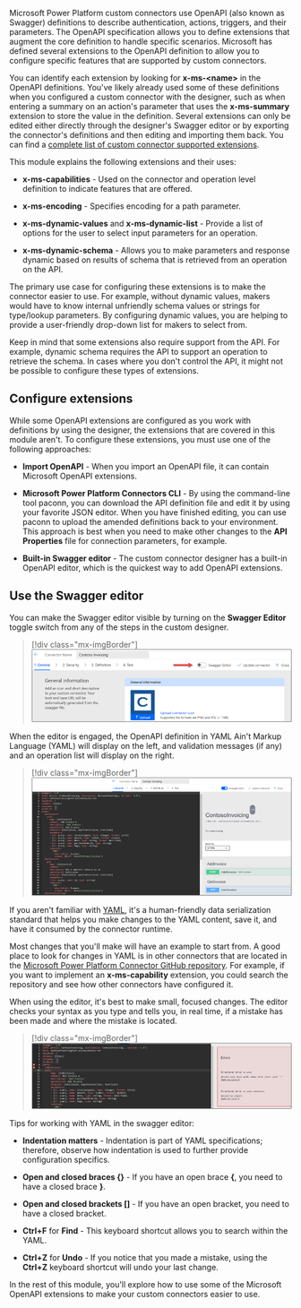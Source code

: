 Microsoft Power Platform custom connectors use OpenAPI (also known as Swagger) definitions to describe authentication, actions, triggers, and their parameters. The OpenAPI specification allows you to define extensions that augment the core definition to handle specific scenarios. Microsoft has defined several extensions to the OpenAPI definition to allow you to configure specific features that are supported by custom connectors.

You can identify each extension by looking for **x-ms-\<name\>** in the OpenAPI definitions. You've likely already used some of these definitions when you configured a custom connector with the designer, such as when entering a summary on an action's parameter that uses the **x-ms-summary** extension to store the value in the definition. Several extensions can only be edited either directly through the designer's Swagger editor or by exporting the connector's definitions and then editing and importing them back. You can find a [complete list of custom connector supported extensions](https://docs.microsoft.com/connectors/custom-connectors/openapi-extensions/?azure-portal=true). 

This module explains the following extensions and their uses:

-   **x-ms-capabilities** - Used on the connector and operation level definition to indicate features that are offered.

-   **x-ms-encoding** - Specifies encoding for a path parameter.

-   **x-ms-dynamic-values** and **x-ms-dynamic-list** - Provide a list of options for the user to select input parameters for an operation.

-   **x-ms-dynamic-schema** - Allows you to make parameters and response dynamic based on results of schema that is retrieved from an operation on the API.

The primary use case for configuring these extensions is to make the connector easier to use. For example, without dynamic values, makers would have to know internal unfriendly schema values or strings for type/lookup parameters. By configuring dynamic values, you are helping to provide a user-friendly drop-down list for makers to select from.

Keep in mind that some extensions also require support from the API. For example, dynamic schema requires the API to support an operation to retrieve the schema. In cases where you don't control the API, it might not be possible to configure these types of extensions.

## Configure extensions

While some OpenAPI extensions are configured as you work with definitions by using the designer, the extensions that are covered in this module aren't. To configure these extensions, you must use one of the following approaches:

-   **Import OpenAPI** - When you import an OpenAPI file, it can contain Microsoft OpenAPI extensions.

-   **Microsoft Power Platform Connectors CLI** - By using the command-line tool paconn, you can download the API definition file and edit it by using your favorite JSON editor. When you have finished editing, you can use paconn to upload the amended definitions back to your environment. This approach is best when you need to make other changes to the **API Properties** file for connection parameters, for example.

-   **Built-in Swagger editor** - The custom connector designer has a built-in OpenAPI editor, which is the quickest way to add OpenAPI extensions.

## Use the Swagger editor

You can make the Swagger editor visible by turning on the **Swagger Editor** toggle switch from any of the steps in the custom designer.

> [!div class="mx-imgBorder"]
> [![Screenshot showing how to enable the Swagger editor.](../media/swagger-editor.png)](../media/swagger-editor.png#lightbox)

When the editor is engaged, the OpenAPI definition in YAML Ain't Markup Language (YAML) will display on the left, and validation messages (if any) and an operation list will display on the right.

> [!div class="mx-imgBorder"]
> [![Screenshot of the Swagger editor in use with YAML on the left and an operation list on the right.](../media/editor-engaged.png)](../media/editor-engaged.png#lightbox)

If you aren't familiar with [YAML](https://yaml.org/?azure-portal=true), it's a human-friendly data serialization standard that helps you make changes to the YAML content, save it, and have it consumed by the connector runtime.

Most changes that you'll make will have an example to start from. A good place to look for changes in YAML is in other connectors that are located in the [Microsoft Power Platform Connector GitHub repository](https://github.com/microsoft/PowerPlatformConnectors/?azure-portal=true). For example, if you want to implement an **x-ms-capability** extension, you could search the repository and see how other connectors have configured it.

When using the editor, it's best to make small, focused changes. The editor checks your syntax as you type and tells you, in real time, if a mistake has been made and where the mistake is located.

> [!div class="mx-imgBorder"]
> [![Screenshot showing a validation error in the editor.](../media/editor-error-message.png)](../media/editor-error-message.png#lightbox)

Tips for working with YAML in the swagger editor:

-   **Indentation matters** - Indentation is part of YAML specifications; therefore, observe how indentation is used to further provide configuration specifics.

-   **Open and closed braces {}** - If you have an open brace **{**, you need to have a closed brace **}**.

-   **Open and closed brackets []** - If you have an open bracket, you need to have a closed bracket.

-   **Ctrl+F** for **Find** - This keyboard shortcut allows you to search within the YAML.

-   **Ctrl+Z** for **Undo** - If you notice that you made a mistake, using the **Ctrl+Z** keyboard shortcut will undo your last change.

In the rest of this module, you'll explore how to use some of the Microsoft OpenAPI extensions to make your custom connectors easier to use.

